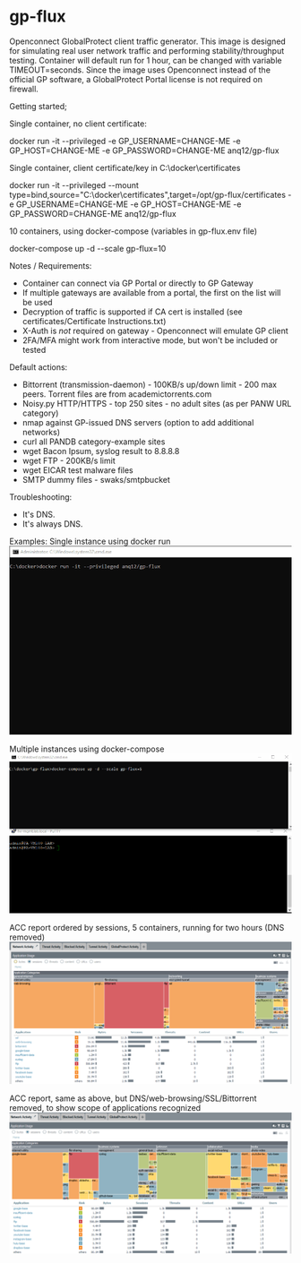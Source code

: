 # gp-flux
Openconnect GlobalProtect client traffic generator. This image is designed for simulating real user network traffic and performing stability/throughput testing. Container will default run for 1 hour, can be changed with variable TIMEOUT=seconds.
Since the image uses Openconnect instead of the official GP software, a GlobalProtect Portal license is not required on firewall.

Getting started;

Single container, no client certificate:

docker run -it --privileged -e GP_USERNAME=CHANGE-ME -e GP_HOST=CHANGE-ME -e GP_PASSWORD=CHANGE-ME anq12/gp-flux

Single container, client certificate/key in C:\docker\certificates

docker run -it --privileged --mount type=bind,source="C:\docker\certificates",target=/opt/gp-flux/certificates -e GP_USERNAME=CHANGE-ME -e GP_HOST=CHANGE-ME -e GP_PASSWORD=CHANGE-ME anq12/gp-flux

10 containers, using docker-compose (variables in gp-flux.env file)

docker-compose up -d --scale gp-flux=10

Notes / Requirements:
- Container can connect via GP Portal or directly to GP Gateway
- If multiple gateways are available from a portal, the first on the list will be used
- Decryption of traffic is supported if CA cert is installed (see certificates/Certificate Instructions.txt)
- X-Auth is _not_ required on gateway - Openconnect will emulate GP client
- 2FA/MFA might work from interactive mode, but won't be included or tested

Default actions:
- Bittorrent (transmission-daemon) - 100KB/s up/down limit - 200 max peers. Torrent files are from academictorrents.com
- Noisy.py HTTP/HTTPS - top 250 sites - no adult sites (as per PANW URL category)
- nmap against GP-issued DNS servers (option to add additional networks)
- curl all PANDB category-example sites
- wget Bacon Ipsum, syslog result to 8.8.8.8
- wget FTP - 200KB/s limit
- wget EICAR test malware files
- SMTP dummy files - swaks/smtpbucket

Troubleshooting:
- It's DNS.
- It's always DNS.

Examples:
Single instance using docker run
![gp-flux-run](demo/gp-flux-run-example.gif)

Multiple instances using docker-compose
![gp-flux-run](demo/gp-flux-compose-example.gif)

ACC report ordered by sessions, 5 containers, running for two hours (DNS removed)
![gp-flux-run](demo/gp-flux-acc-5clients-2hr.png)

ACC report, same as above, but DNS/web-browsing/SSL/Bittorrent removed, to show scope of applications recognized
![gp-flux-run](demo/gp-flux-acc-5clients-2hrs-minorapps.png)
